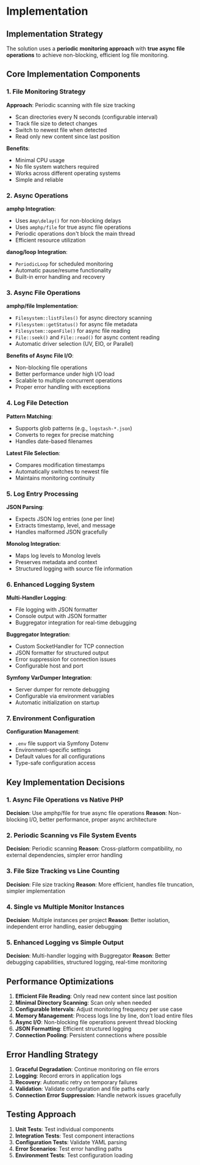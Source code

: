 # Implementation

## Implementation Strategy

The solution uses a **periodic monitoring approach** with **true async file operations** to achieve non-blocking, efficient log file monitoring.

## Core Implementation Components

### 1. File Monitoring Strategy

**Approach**: Periodic scanning with file size tracking
- Scan directories every N seconds (configurable interval)
- Track file size to detect changes
- Switch to newest file when detected
- Read only new content since last position

**Benefits**:
- Minimal CPU usage
- No file system watchers required
- Works across different operating systems
- Simple and reliable

### 2. Async Operations

**amphp Integration**:
- Uses `Amp\delay()` for non-blocking delays
- Uses `amphp/file` for true async file operations
- Periodic operations don't block the main thread
- Efficient resource utilization

**danog/loop Integration**:
- `PeriodicLoop` for scheduled monitoring
- Automatic pause/resume functionality
- Built-in error handling and recovery

### 3. Async File Operations

**amphp/file Implementation**:
- `Filesystem::listFiles()` for async directory scanning
- `Filesystem::getStatus()` for async file metadata
- `Filesystem::openFile()` for async file reading
- `File::seek()` and `File::read()` for async content reading
- Automatic driver selection (UV, EIO, or Parallel)

**Benefits of Async File I/O**:
- Non-blocking file operations
- Better performance under high I/O load
- Scalable to multiple concurrent operations
- Proper error handling with exceptions

### 4. Log File Detection

**Pattern Matching**:
- Supports glob patterns (e.g., `logstash-*.json`)
- Converts to regex for precise matching
- Handles date-based filenames

**Latest File Selection**:
- Compares modification timestamps
- Automatically switches to newest file
- Maintains monitoring continuity

### 5. Log Entry Processing

**JSON Parsing**:
- Expects JSON log entries (one per line)
- Extracts timestamp, level, and message
- Handles malformed JSON gracefully

**Monolog Integration**:
- Maps log levels to Monolog levels
- Preserves metadata and context
- Structured logging with source file information

### 6. Enhanced Logging System

**Multi-Handler Logging**:
- File logging with JSON formatter
- Console output with JSON formatter
- Buggregator integration for real-time debugging

**Buggregator Integration**:
- Custom SocketHandler for TCP connection
- JSON formatter for structured output
- Error suppression for connection issues
- Configurable host and port

**Symfony VarDumper Integration**:
- Server dumper for remote debugging
- Configurable via environment variables
- Automatic initialization on startup

### 7. Environment Configuration

**Configuration Management**:
- `.env` file support via Symfony Dotenv
- Environment-specific settings
- Default values for all configurations
- Type-safe configuration access

## Key Implementation Decisions

### 1. Async File Operations vs Native PHP

**Decision**: Use amphp/file for true async file operations
**Reason**: Non-blocking I/O, better performance, proper async architecture

### 2. Periodic Scanning vs File System Events

**Decision**: Periodic scanning
**Reason**: Cross-platform compatibility, no external dependencies, simpler error handling

### 3. File Size Tracking vs Line Counting

**Decision**: File size tracking
**Reason**: More efficient, handles file truncation, simpler implementation

### 4. Single vs Multiple Monitor Instances

**Decision**: Multiple instances per project
**Reason**: Better isolation, independent error handling, easier debugging

### 5. Enhanced Logging vs Simple Output

**Decision**: Multi-handler logging with Buggregator
**Reason**: Better debugging capabilities, structured logging, real-time monitoring

## Performance Optimizations

1. **Efficient File Reading**: Only read new content since last position
2. **Minimal Directory Scanning**: Scan only when needed
3. **Configurable Intervals**: Adjust monitoring frequency per use case
4. **Memory Management**: Process logs line by line, don't load entire files
5. **Async I/O**: Non-blocking file operations prevent thread blocking
6. **JSON Formatting**: Efficient structured logging
7. **Connection Pooling**: Persistent connections where possible

## Error Handling Strategy

1. **Graceful Degradation**: Continue monitoring on file errors
2. **Logging**: Record errors in application logs
3. **Recovery**: Automatic retry on temporary failures
4. **Validation**: Validate configuration and file paths early
5. **Connection Error Suppression**: Handle network issues gracefully

## Testing Approach

1. **Unit Tests**: Test individual components
2. **Integration Tests**: Test component interactions
3. **Configuration Tests**: Validate YAML parsing
4. **Error Scenarios**: Test error handling paths
5. **Environment Tests**: Test configuration loading 